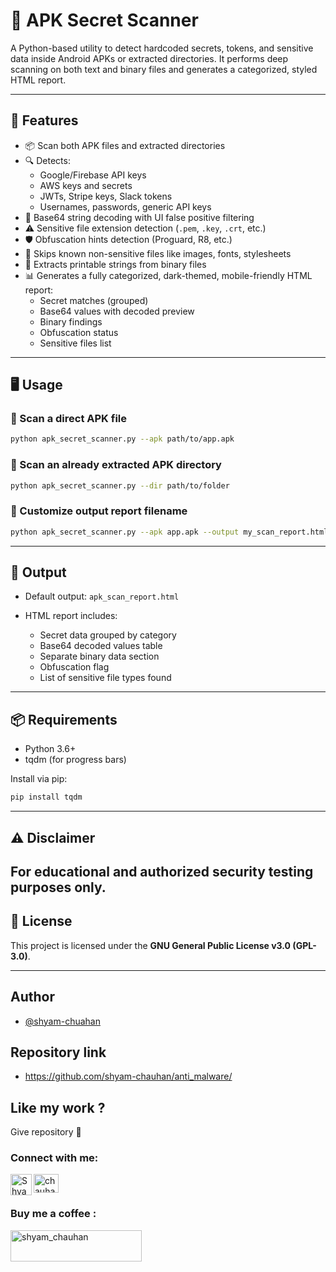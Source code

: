 # 🔐 APK Secret Scanner

A Python-based utility to detect hardcoded secrets, tokens, and sensitive data inside Android APKs or extracted directories. It performs deep scanning on both text and binary files and generates a categorized, styled HTML report.

---

## 🚀 Features

- 📦 Scan both APK files and extracted directories
- 🔍 Detects:
  - Google/Firebase API keys
  - AWS keys and secrets
  - JWTs, Stripe keys, Slack tokens
  - Usernames, passwords, generic API keys
- 🧠 Base64 string decoding with UI false positive filtering
- ⚠️ Sensitive file extension detection (`.pem`, `.key`, `.crt`, etc.)
- 🛡️ Obfuscation hints detection (Proguard, R8, etc.)
- 📁 Skips known non-sensitive files like images, fonts, stylesheets
- 🧾 Extracts printable strings from binary files
- 📊 Generates a fully categorized, dark-themed, mobile-friendly HTML report:
  - Secret matches (grouped)
  - Base64 values with decoded preview
  - Binary findings
  - Obfuscation status
  - Sensitive files list

---

## 🖥️ Usage

### 🔸 Scan a direct APK file

```bash
python apk_secret_scanner.py --apk path/to/app.apk
````

### 🔸 Scan an already extracted APK directory

```bash
python apk_secret_scanner.py --dir path/to/folder
```

### 🔸 Customize output report filename

```bash
python apk_secret_scanner.py --apk app.apk --output my_scan_report.html
```

---

## 🧾 Output

* Default output: `apk_scan_report.html`
* HTML report includes:

  * Secret data grouped by category
  * Base64 decoded values table
  * Separate binary data section
  * Obfuscation flag
  * List of sensitive file types found

---

## 📦 Requirements

* Python 3.6+
* tqdm (for progress bars)

Install via pip:

```bash
pip install tqdm
```

---

## ⚠️ Disclaimer
For educational and authorized security testing purposes only.
---

## 📜 License

This project is licensed under the **GNU General Public License v3.0 (GPL-3.0)**.

---

## Author

- [@shyam-chuahan](https://github.com/shyam-chauhan)


## Repository link
- https://github.com/shyam-chauhan/anti_malware/

## Like my work ?

Give repository 🌟

<h3 align="left">Connect with me:</h3>
<p align="left">
<a href="https://linkedin.com/in/chauhan-shyam009" target="blank"><img align="center" src="https://raw.githubusercontent.com/rahuldkjain/github-profile-readme-generator/master/src/images/icons/Social/linked-in-alt.svg" alt="chauhan-shyam009" height="30" width="40" /></a>
<a href="https://t.me/chauhan_shyam">
    <img align="left" alt="Shyam chauhan Telegram" width="34px" src="https://raw.githubusercontent.com/gauravghongde/social-icons/master/SVG/Color/Telegram.svg" />
</a>
</p>

<h3 align="left">Buy me a coffee :</h3>
<p><a href="https://www.buymeacoffee.com/shyam_chauhan"> <img align="left" src="https://cdn.buymeacoffee.com/buttons/v2/default-yellow.png" height="50" width="210" alt="shyam_chauhan" /></a></p><br><br><br>

